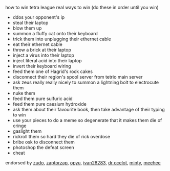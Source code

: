 <head>
    <meta content="How to win in Tetra League" property="og:title" />
    <meta content="Real 100% ways to win in tetrio tetra league" property="og:description" />
</head>

how to win tetra league real ways to win (do these in order until you win)
- ddos your opponent's ip 
- steal their laptop 
- blow them up  
- summon a fluffy cat onto their keyboard 
- trick them into unplugging their ethernet cable 
- eat their ethernet cable 
- throw a brick at their laptop 
- inject a virus into their laptop 
- inject literal acid into their laptop 
- invert their keyboard wiring 
- feed them one of Hagrid's rock cakes 
- disconnect their region's spool server from tetrio main server 
- ask zeus really really nicely to summon a lightning bolt to electrocute them 
- nuke them
- feed them pure sulfuric acid 
- feed them pure caesium hydroxide
- ask them about their favourite book, then take advantage of their typing to win 
- use your pieces to do a meme so degenerate that it makes them die of cringe 
- gaslight them 
- rickroll them so hard they die of rick overdose 
- bribe osk to disconnect them 
- photoshop the defeat screen 
- cheat 

endorsed by [zudo](image2.png), [zaptorzap](image.png), [opyu](opyu.png), [ivan28283](ivan.png), [dr ocelot](ocelot.png), [minty](minty.png), [meehee](meehee.png)












<div style="font-size: 0.1px;">(this is a joke, and I do not endorse any of the actions above)</div>
